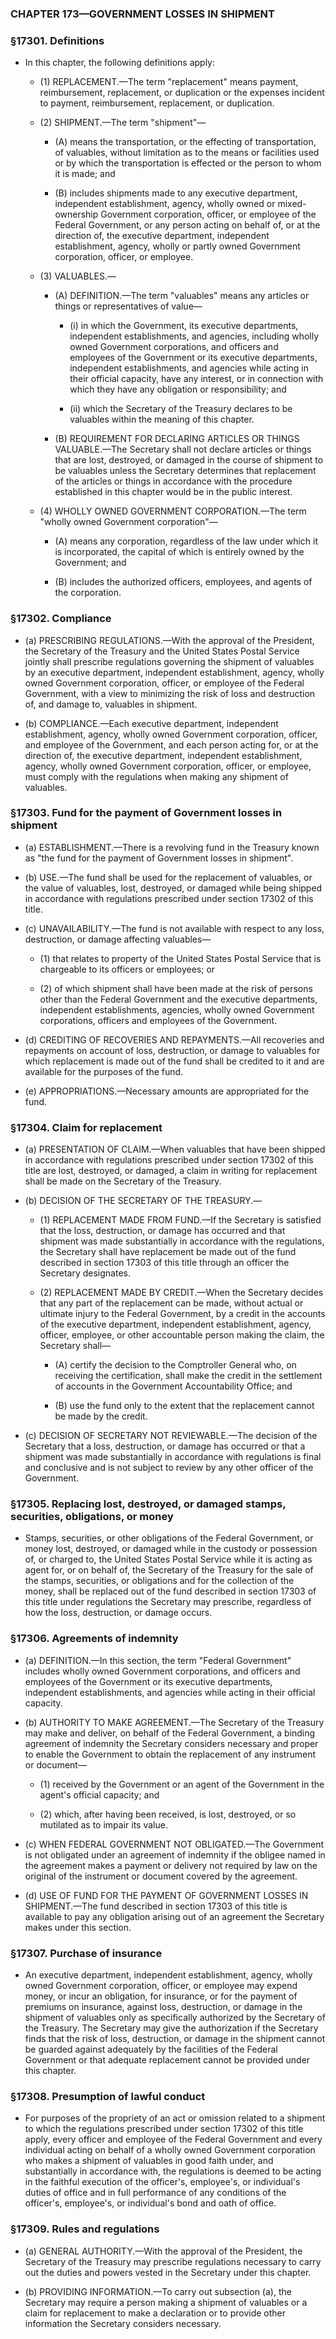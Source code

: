 ### **CHAPTER 173—GOVERNMENT LOSSES IN SHIPMENT**

### §17301. Definitions
* In this chapter, the following definitions apply:

  * (1) REPLACEMENT.—The term "replacement" means payment, reimbursement, replacement, or duplication or the expenses incident to payment, reimbursement, replacement, or duplication.

  * (2) SHIPMENT.—The term "shipment"—

    * (A) means the transportation, or the effecting of transportation, of valuables, without limitation as to the means or facilities used or by which the transportation is effected or the person to whom it is made; and

    * (B) includes shipments made to any executive department, independent establishment, agency, wholly owned or mixed-ownership Government corporation, officer, or employee of the Federal Government, or any person acting on behalf of, or at the direction of, the executive department, independent establishment, agency, wholly or partly owned Government corporation, officer, or employee.


  * (3) VALUABLES.—

    * (A) DEFINITION.—The term "valuables" means any articles or things or representatives of value—

      * (i) in which the Government, its executive departments, independent establishments, and agencies, including wholly owned Government corporations, and officers and employees of the Government or its executive departments, independent establishments, and agencies while acting in their official capacity, have any interest, or in connection with which they have any obligation or responsibility; and

      * (ii) which the Secretary of the Treasury declares to be valuables within the meaning of this chapter.


    * (B) REQUIREMENT FOR DECLARING ARTICLES OR THINGS VALUABLE.—The Secretary shall not declare articles or things that are lost, destroyed, or damaged in the course of shipment to be valuables unless the Secretary determines that replacement of the articles or things in accordance with the procedure established in this chapter would be in the public interest.


  * (4) WHOLLY OWNED GOVERNMENT CORPORATION.—The term "wholly owned Government corporation"—

    * (A) means any corporation, regardless of the law under which it is incorporated, the capital of which is entirely owned by the Government; and

    * (B) includes the authorized officers, employees, and agents of the corporation.

### §17302. Compliance
* (a) PRESCRIBING REGULATIONS.—With the approval of the President, the Secretary of the Treasury and the United States Postal Service jointly shall prescribe regulations governing the shipment of valuables by an executive department, independent establishment, agency, wholly owned Government corporation, officer, or employee of the Federal Government, with a view to minimizing the risk of loss and destruction of, and damage to, valuables in shipment.

* (b) COMPLIANCE.—Each executive department, independent establishment, agency, wholly owned Government corporation, officer, and employee of the Government, and each person acting for, or at the direction of, the executive department, independent establishment, agency, wholly owned Government corporation, officer, or employee, must comply with the regulations when making any shipment of valuables.

### §17303. Fund for the payment of Government losses in shipment
* (a) ESTABLISHMENT.—There is a revolving fund in the Treasury known as "the fund for the payment of Government losses in shipment".

* (b) USE.—The fund shall be used for the replacement of valuables, or the value of valuables, lost, destroyed, or damaged while being shipped in accordance with regulations prescribed under section 17302 of this title.

* (c) UNAVAILABILITY.—The fund is not available with respect to any loss, destruction, or damage affecting valuables—

  * (1) that relates to property of the United States Postal Service that is chargeable to its officers or employees; or

  * (2) of which shipment shall have been made at the risk of persons other than the Federal Government and the executive departments, independent establishments, agencies, wholly owned Government corporations, officers and employees of the Government.


* (d) CREDITING OF RECOVERIES AND REPAYMENTS.—All recoveries and repayments on account of loss, destruction, or damage to valuables for which replacement is made out of the fund shall be credited to it and are available for the purposes of the fund.

* (e) APPROPRIATIONS.—Necessary amounts are appropriated for the fund.

### §17304. Claim for replacement
* (a) PRESENTATION OF CLAIM.—When valuables that have been shipped in accordance with regulations prescribed under section 17302 of this title are lost, destroyed, or damaged, a claim in writing for replacement shall be made on the Secretary of the Treasury.

* (b) DECISION OF THE SECRETARY OF THE TREASURY.—

  * (1) REPLACEMENT MADE FROM FUND.—If the Secretary is satisfied that the loss, destruction, or damage has occurred and that shipment was made substantially in accordance with the regulations, the Secretary shall have replacement be made out of the fund described in section 17303 of this title through an officer the Secretary designates.

  * (2) REPLACEMENT MADE BY CREDIT.—When the Secretary decides that any part of the replacement can be made, without actual or ultimate injury to the Federal Government, by a credit in the accounts of the executive department, independent establishment, agency, officer, employee, or other accountable person making the claim, the Secretary shall—

    * (A) certify the decision to the Comptroller General who, on receiving the certification, shall make the credit in the settlement of accounts in the Government Accountability Office; and

    * (B) use the fund only to the extent that the replacement cannot be made by the credit.


* (c) DECISION OF SECRETARY NOT REVIEWABLE.—The decision of the Secretary that a loss, destruction, or damage has occurred or that a shipment was made substantially in accordance with regulations is final and conclusive and is not subject to review by any other officer of the Government.

### §17305. Replacing lost, destroyed, or damaged stamps, securities, obligations, or money
* Stamps, securities, or other obligations of the Federal Government, or money lost, destroyed, or damaged while in the custody or possession of, or charged to, the United States Postal Service while it is acting as agent for, or on behalf of, the Secretary of the Treasury for the sale of the stamps, securities, or obligations and for the collection of the money, shall be replaced out of the fund described in section 17303 of this title under regulations the Secretary may prescribe, regardless of how the loss, destruction, or damage occurs.

### §17306. Agreements of indemnity
* (a) DEFINITION.—In this section, the term "Federal Government" includes wholly owned Government corporations, and officers and employees of the Government or its executive departments, independent establishments, and agencies while acting in their official capacity.

* (b) AUTHORITY TO MAKE AGREEMENT.—The Secretary of the Treasury may make and deliver, on behalf of the Federal Government, a binding agreement of indemnity the Secretary considers necessary and proper to enable the Government to obtain the replacement of any instrument or document—

  * (1) received by the Government or an agent of the Government in the agent's official capacity; and

  * (2) which, after having been received, is lost, destroyed, or so mutilated as to impair its value.


* (c) WHEN FEDERAL GOVERNMENT NOT OBLIGATED.—The Government is not obligated under an agreement of indemnity if the obligee named in the agreement makes a payment or delivery not required by law on the original of the instrument or document covered by the agreement.

* (d) USE OF FUND FOR THE PAYMENT OF GOVERNMENT LOSSES IN SHIPMENT.—The fund described in section 17303 of this title is available to pay any obligation arising out of an agreement the Secretary makes under this section.

### §17307. Purchase of insurance
* An executive department, independent establishment, agency, wholly owned Government corporation, officer, or employee may expend money, or incur an obligation, for insurance, or for the payment of premiums on insurance, against loss, destruction, or damage in the shipment of valuables only as specifically authorized by the Secretary of the Treasury. The Secretary may give the authorization if the Secretary finds that the risk of loss, destruction, or damage in the shipment cannot be guarded against adequately by the facilities of the Federal Government or that adequate replacement cannot be provided under this chapter.

### §17308. Presumption of lawful conduct
* For purposes of the propriety of an act or omission related to a shipment to which the regulations prescribed under section 17302 of this title apply, every officer and employee of the Federal Government and every individual acting on behalf of a wholly owned Government corporation who makes a shipment of valuables in good faith under, and substantially in accordance with, the regulations is deemed to be acting in the faithful execution of the officer's, employee's, or individual's duties of office and in full performance of any conditions of the officer's, employee's, or individual's bond and oath of office.

### §17309. Rules and regulations
* (a) GENERAL AUTHORITY.—With the approval of the President, the Secretary of the Treasury may prescribe regulations necessary to carry out the duties and powers vested in the Secretary under this chapter.

* (b) PROVIDING INFORMATION.—To carry out subsection (a), the Secretary may require a person making a shipment of valuables or a claim for replacement to make a declaration or to provide other information the Secretary considers necessary.